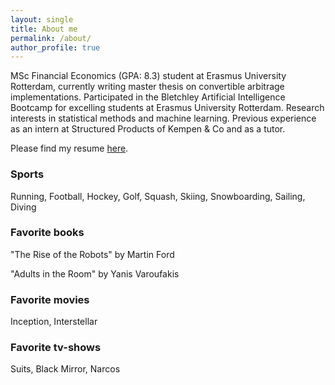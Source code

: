 ```yaml
---
layout: single
title: About me
permalink: /about/
author_profile: true
---
```


MSc Financial Economics (GPA: 8.3) student at Erasmus University Rotterdam, currently writing master thesis on convertible arbitrage implementations. Participated in the Bletchley Artificial Intelligence Bootcamp for excelling students at Erasmus University Rotterdam. Research interests in statistical methods and machine learning. Previous experience as an intern at Structured Products of Kempen & Co and as a tutor.

Please find my resume [here](https://github.com/Thijsq/Curriculum-Vitae/raw/master/CV%20T.J.Quast%20(3).pdf).

### Sports
Running, Football, Hockey, Golf, Squash, Skiing, Snowboarding, Sailing, Diving

### Favorite books
"The Rise of the Robots" by Martin Ford

"Adults in the Room" by Yanis Varoufakis

### Favorite movies
Inception, Interstellar

### Favorite tv-shows
Suits, Black Mirror, Narcos

